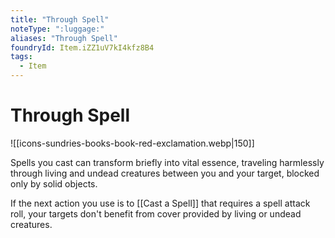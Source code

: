 ```yaml
---
title: "Through Spell"
noteType: ":luggage:"
aliases: "Through Spell"
foundryId: Item.iZZ1uV7kI4kfz8B4
tags:
  - Item
---
```


# Through Spell
![[icons-sundries-books-book-red-exclamation.webp|150]]

Spells you cast can transform briefly into vital essence, traveling harmlessly through living and undead creatures between you and your target, blocked only by solid objects.

If the next action you use is to [[Cast a Spell]] that requires a spell attack roll, your targets don't benefit from cover provided by living or undead creatures.
